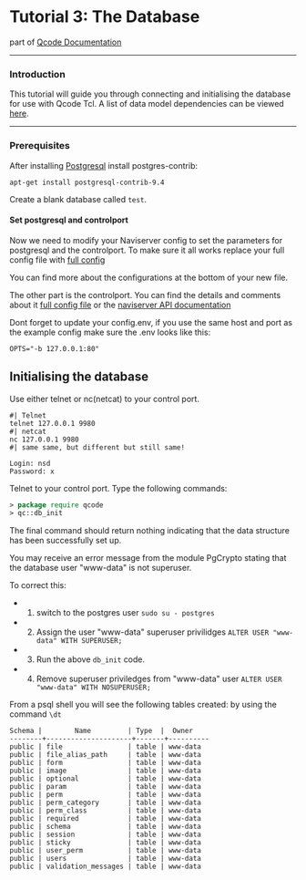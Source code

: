 
Tutorial 3: The Database
========
part of [Qcode Documentation](index.md)

-----

### Introduction

This tutorial will guide you through connecting and initialising the database for use with Qcode Tcl.
A list of data model dependencies can be viewed [here](/doc/data-model-dependencies.md).

-----
### Prerequisites

After installing [Postgresql](/doc/postgresql-setup.md) install postgres-contrib:

```
apt-get install postgresql-contrib-9.4
```

Create a blank database called `test`.

#### Set postgresql and controlport
Now we need to modify your Naviserver config to set the parameters for postgresql and the controlport. 
To make sure it all works replace your full config file with [full config](/doc/qc-config.tcl)

You can find more about the configurations at the bottom of your new file.

The other part is the controlport. You can find the details and comments about it [full config file](/doc/naviserver-config-full.md) or the [naviserver API documentation](https://naviserver.sourceforge.io/n/nscp/files/nscp.html)

Dont forget to update your config.env, if you use the same host and port as the example config make sure the .env looks like this:
```
OPTS="-b 127.0.0.1:80"
```

## Initialising the database
Use either telnet or nc(netcat) to your control port.
```
#| Telnet
telnet 127.0.0.1 9980
#| netcat
nc 127.0.0.1 9980
#| same same, but different but still same!

Login: nsd
Password: x
```

Telnet to your control port. Type the following commands:

```tcl
> package require qcode
> qc::db_init
```

The final command should return nothing indicating that the data structure has been successfully set up.

You may receive an error message from the module PgCrypto stating that the database user "www-data" is not superuser. 

To correct this:

* 1) switch to the postgres user `sudo su - postgres`
* 2) Assign the user "www-data" superuser privilidges `ALTER USER "www-data" WITH SUPERUSER;`
* 3) Run the above `db_init` code.
* 4) Remove superuser priviledges from "www-data" user `ALTER USER "www-data" WITH NOSUPERUSER;`

From a psql shell you will see the following tables created:
by using the command ```\dt ```

```
Schema |        Name         | Type  |  Owner
--------+---------------------+-------+----------
public | file                | table | www-data
public | file_alias_path     | table | www-data
public | form                | table | www-data
public | image               | table | www-data
public | optional            | table | www-data
public | param               | table | www-data
public | perm                | table | www-data
public | perm_category       | table | www-data
public | perm_class          | table | www-data
public | required            | table | www-data
public | schema              | table | www-data
public | session             | table | www-data
public | sticky              | table | www-data
public | user_perm           | table | www-data
public | users               | table | www-data
public | validation_messages | table | www-data
```
